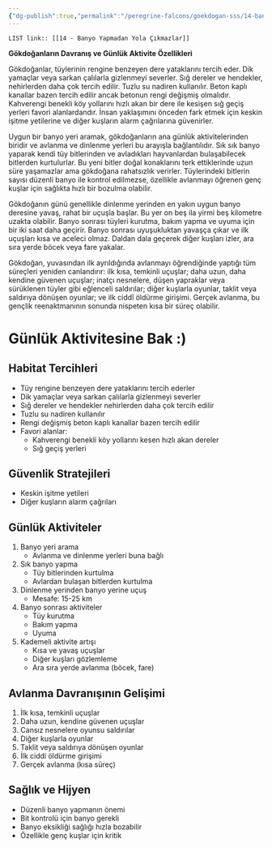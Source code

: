 ```yaml
---
{"dg-publish":true,"permalink":"/peregrine-falcons/goekdogan-sss/14-banyo-yapmadan-yola-cikmazlar/","updated":"2024-09-16T15:53:35.504+03:00"}
---
```


`LIST link:: [[14 - Banyo Yapmadan Yola Çıkmazlar]] `

**Gökdoğanların Davranış ve Günlük Aktivite Özellikleri**

Gökdoğanlar, tüylerinin rengine benzeyen dere yataklarını tercih eder. Dik yamaçlar veya sarkan çalılarla gizlenmeyi severler. Sığ dereler ve hendekler, nehirlerden daha çok tercih edilir. Tuzlu su nadiren kullanılır. Beton kaplı kanallar bazen tercih edilir ancak betonun rengi değişmiş olmalıdır. Kahverengi benekli köy yollarını hızlı akan bir dere ile kesişen sığ geçiş yerleri favori alanlardandır. İnsan yaklaşımını önceden fark etmek için keskin işitme yetilerine ve diğer kuşların alarm çağrılarına güvenirler.

Uygun bir banyo yeri aramak, gökdoğanların ana günlük aktivitelerinden biridir ve avlanma ve dinlenme yerleri bu arayışla bağlantılıdır. Sık sık banyo yaparak kendi tüy bitlerinden ve avladıkları hayvanlardan bulaşabilecek bitlerden kurtulurlar. Bu yeni bitler doğal konaklarını terk ettiklerinde uzun süre yaşamazlar ama gökdoğana rahatsızlık verirler. Tüylerindeki bitlerin sayısı düzenli banyo ile kontrol edilmezse, özellikle avlanmayı öğrenen genç kuşlar için sağlıkta hızlı bir bozulma olabilir.

Gökdoğanın günü genellikle dinlenme yerinden en yakın uygun banyo deresine yavaş, rahat bir uçuşla başlar. Bu yer on beş ila yirmi beş kilometre uzakta olabilir. Banyo sonrası tüyleri kurutma, bakım yapma ve uyuma için bir iki saat daha geçirir. Banyo sonrası uyuşukluktan yavaşça çıkar ve ilk uçuşları kısa ve aceleci olmaz. Daldan dala geçerek diğer kuşları izler, ara sıra yerde böcek veya fare yakalar.

Gökdoğan, yuvasından ilk ayrıldığında avlanmayı öğrendiğinde yaptığı tüm süreçleri yeniden canlandırır: ilk kısa, temkinli uçuşlar; daha uzun, daha kendine güvenen uçuşlar; inatçı nesnelere, düşen yapraklar veya sürüklenen tüyler gibi eğlenceli saldırılar; diğer kuşlarla oyunlar, taklit veya saldırıya dönüşen oyunlar; ve ilk ciddî öldürme girişimi. Gerçek avlanma, bu gençlik reenaktmanının sonunda nispeten kısa bir süreç olabilir.

# Günlük Aktivitesine Bak :) 

## Habitat Tercihleri

- Tüy rengine benzeyen dere yataklarını tercih ederler
- Dik yamaçlar veya sarkan çalılarla gizlenmeyi severler
- Sığ dereler ve hendekler nehirlerden daha çok tercih edilir
- Tuzlu su nadiren kullanılır
- Rengi değişmiş beton kaplı kanallar bazen tercih edilir
- Favori alanlar:
    - Kahverengi benekli köy yollarını kesen hızlı akan dereler
    - Sığ geçiş yerleri

## Güvenlik Stratejileri

- Keskin işitme yetileri
- Diğer kuşların alarm çağrıları

## Günlük Aktiviteler

1. Banyo yeri arama
    - Avlanma ve dinlenme yerleri buna bağlı
2. Sık banyo yapma
    - Tüy bitlerinden kurtulma
    - Avlardan bulaşan bitlerden kurtulma
3. Dinlenme yerinden banyo yerine uçuş
    - Mesafe: 15-25 km
4. Banyo sonrası aktiviteler
    - Tüy kurutma
    - Bakım yapma
    - Uyuma
5. Kademeli aktivite artışı
    - Kısa ve yavaş uçuşlar
    - Diğer kuşları gözlemleme
    - Ara sıra yerde avlanma (böcek, fare)

## Avlanma Davranışının Gelişimi

1. İlk kısa, temkinli uçuşlar
2. Daha uzun, kendine güvenen uçuşlar
3. Cansız nesnelere oyunsu saldırılar
4. Diğer kuşlarla oyunlar
5. Taklit veya saldırıya dönüşen oyunlar
6. İlk ciddi öldürme girişimi
7. Gerçek avlanma (kısa süreç)

## Sağlık ve Hijyen

- Düzenli banyo yapmanın önemi
- Bit kontrolü için banyo gerekli
- Banyo eksikliği sağlığı hızla bozabilir
- Özellikle genç kuşlar için kritik
